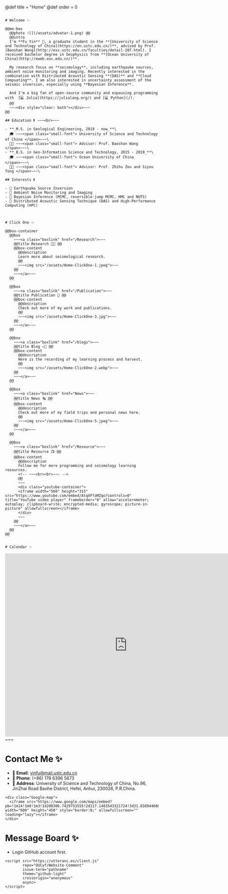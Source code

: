 @def title = "Home"
@def order = 0


~~~ <div class="banner-container"></div> ~~~

# Welcome ✨

@@me-box
  @@photo ![](/assets/advatar-1.png) @@
  @@intro
  I'm **Fu Yin** 👋, a graduate student in the **[University of Science and Technology of China](https://en.ustc.edu.cn/)**, advised by Prof. [Baoshan Wang](http://ess.ustc.edu.cn/faculties/detail-207.html). I received bachelor degree in Geophysics from **[Ocean University of China](http://eweb.ouc.edu.cn/)**.

  My research focus on **seismology**, including earthqauke sources, ambient noise monitoring and imaging. Recently interested in the combination with Distributed Acoustic Sensing **(DAS)** and **Cloud Compuating**. I am also interested in uncertainty assessment of the seismic inversion, especially using **Bayesian Inference**.

  And I'm a big fan of open-source community and espousing programming with  [💻 Julia](https://julialang.org/) and [💻 Python](/).
  @@
  ~~~<div style="clear: both"></div>~~~
@@

## Education ⏬ ~~~<br>~~~

- **_M.S. in Geological Engineering, 2019 - now_**\
  🎓 ~~~<span class="small-font"> University of Science and Technology of China </span>~~~\
  👨‍🏫 ~~~<span class="small-font"> Advisor: Prof. Baoshan Wang </span>~~~\
- **_B.S. in Geo-Information Science and Technology, 2015 - 2019_**\
  🎓 ~~~<span class="small-font"> Ocean University of China </span>~~~\
  👨‍🏫 ~~~<span class="small-font"> Advisor: Prof. Zhihu Zou and Siyou Tong </span>~~~\

## Interests ⏬

- 💬 Earthquake Source Inversion
- 💬 Ambient Noise Monitoring and Imaging
- 💬 Bayesian Inference (MCMC, reversible-jump MCMC, HMC and NUTS)
- 💬 Distributed Acoustic Sensing Technique (DAS) and High-Performance Computing (HPC)



# Click One ✨

@@box-container
  @@box
    ~~~<a class="boxlink" href="/Research">~~~
    @@title Research 👨‍🔬‍‍ @@
    @@box-content
      @@description
      Learn more about seismological research.
      @@
      ~~~<img src="/assets/Home-ClickOne-1.jpeg">~~~
    @@
    ~~~</a>~~~
  @@

  @@box
    ~~~<a class="boxlink" href="/Publication">~~~
    @@title Publication 📑 @@
    @@box-content
      @@description
      Check out more of my work and publications.
      @@
      ~~~<img src="/assets/Home-ClickOne-3.jpg">~~~
    @@
    ~~~</a>~~~
  @@

  @@box
    ~~~<a class="boxlink" href="/blogs">~~~
    @@title Blog ✍🏻 @@
    @@box-content
      @@description
      Here is the recording of my learning process and harvest.
      @@
      ~~~<img src="/assets/Home-ClickOne-2.webp">~~~
    @@
    ~~~</a>~~~
  @@
  
  @@box
    ~~~<a class="boxlink" href="News">~~~
    @@title News 🗞 @@
    @@box-content
      @@description
      Check out more of my field trips and personal news here.
      @@
      ~~~<img src="/assets/Home-ClickOne-5.jpeg">~~~
    @@
    ~~~</a>~~~
  @@

  @@box
    ~~~<a class="boxlink" href="/Resource">~~~
    @@title Resource 📺 @@
    @@box-content
      @@description
      Follow me for more programming and seismology learning resources.
      <!-- ~~~<br><br>~~~ -->
      @@
      ~~~
      <div class="youtube-container">
      <iframe width="560" height="315" src="https://www.youtube.com/embed/AtqXFfaMZqo?controls=0" title="YouTube video player" frameborder="0" allow="accelerometer; autoplay; clipboard-write; encrypted-media; gyroscope; picture-in-picture" allowfullscreen></iframe>
      </div>
      ~~~
    @@
    ~~~</a>~~~
  @@
@@


# Calendar ✨
~~~
<div class="Google-calendar">
  <iframe src="https://calendar.google.com/calendar/embed?src=oucyinfu%40gmail.com&ctz=Asia%2FShanghai" style="border: 0" width="800" height="600" frameborder="0" scrolling="no"></iframe>
</div>
~~~


# Contact Me ✨

- 📧 **Email**: yinfu@mail.ustc.edu.cn
- 📲 **Phone**: (+86) 178 6396 5673
- 🏡 **Address**: University of Science and Technology of China, No.96, JinZhai Road Baohe District, Hefei, Anhui, 230026, P.R.China.


~~~
<div class="Google-map">
  <iframe src="https://www.google.com/maps/embed?pb=!1m14!1m8!1m3!1d200306.7429753555!2d117.1403543321724!3d31.838944666623885!3m2!1i1024!2i768!4f13.1!3m3!1m2!1s0x35cb66b49f48f5a9%3A0x4ce5cabd1b6d707b!2sGlobosity%20and%20Space%20Science%20College%2C%20University%20of%20Science%20and%20Technology%20of%20China!5e0!3m2!1sen!2shk!4v1644672352838!5m2!1sen!2shk" width="600" height="450" style="border:0;" allowfullscreen="" loading="lazy"></iframe>
</div>
~~~


# Message Board ✨
- Login GitHub account first.

~~~
<script src="https://utteranc.es/client.js"
        repo="OUCyf/Website-Comment"
        issue-term="pathname"
        theme="github-light"
        crossorigin="anonymous"
        async>
</script>
~~~